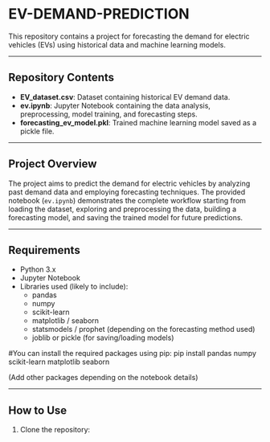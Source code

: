 # EV-DEMAND-PREDICTION

This repository contains a project for forecasting the demand for electric vehicles (EVs) using historical data and machine learning models.

---

## Repository Contents

- **EV_dataset.csv**: Dataset containing historical EV demand data.
- **ev.ipynb**: Jupyter Notebook containing the data analysis, preprocessing, model training, and forecasting steps.
- **forecasting_ev_model.pkl**: Trained machine learning model saved as a pickle file.

---

## Project Overview

The project aims to predict the demand for electric vehicles by analyzing past demand data and employing forecasting techniques. The provided notebook (`ev.ipynb`) demonstrates the complete workflow starting from loading the dataset, exploring and preprocessing the data, building a forecasting model, and saving the trained model for future predictions.

---

## Requirements

- Python 3.x
- Jupyter Notebook
- Libraries used (likely to include):
  - pandas
  - numpy
  - scikit-learn
  - matplotlib / seaborn
  - statsmodels / prophet (depending on the forecasting method used)
  - joblib or pickle (for saving/loading models)

#You can install the required packages using pip:
pip install pandas numpy scikit-learn matplotlib seaborn


(Add other packages depending on the notebook details)

---

## How to Use
1. Clone the repository:


